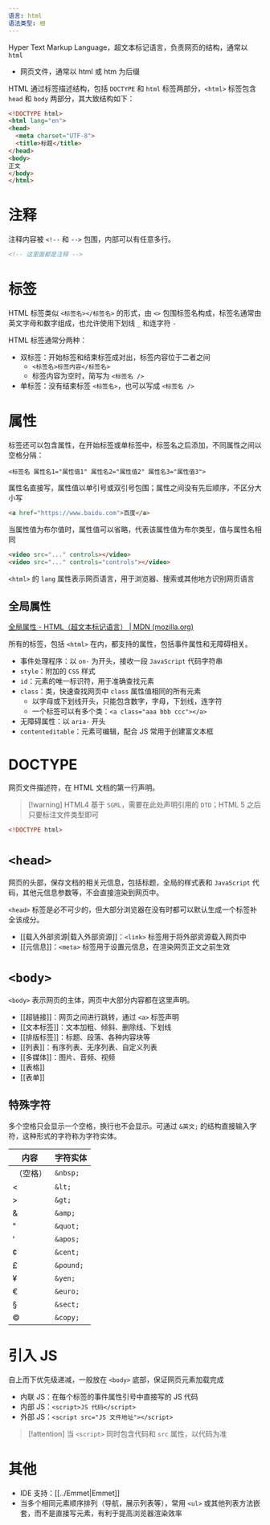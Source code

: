 ```yaml
---
语言: html
语法类型: 根
---
```

Hyper Text Markup Language，超文本标记语言，负责网页的结构，通常以 `html`
- 网页文件，通常以 html 或 htm 为后缀

HTML 通过标签描述结构，包括 `DOCTYPE` 和  `html` 标签两部分，`<html>` 标签包含 `head` 和 `body` 两部分，其大致结构如下：

```html
<!DOCTYPE html>  
<html lang="en">  
<head>  
  <meta charset="UTF-8">  
  <title>标题</title>  
</head>  
<body>  
正文
</body>  
</html>
```

# 注释

注释内容被 `<!--` 和 `-->` 包围，内部可以有任意多行。

```HTML
<!-- 这里面都是注释 -->
```

# 标签

HTML 标签类似 `<标签名></标签名>` 的形式，由 `<>` 包围标签名构成，标签名通常由英文字母和数字组成，也允许使用下划线 `_` 和连字符 `-`

HTML 标签通常分两种：
- 双标签：开始标签和结束标签成对出，标签内容位于二者之间
	- `<标签名>标签内容</标签名>`
	- 标签内容为空时，简写为 `<标签名 />`
- 单标签：没有结束标签 `<标签名>`，也可以写成 `<标签名 />`

# 属性

标签还可以包含属性，在开始标签或单标签中，标签名之后添加，不同属性之间以空格分隔：

`<标签名 属性名1="属性值1" 属性名2="属性值2" 属性名3="属性值3">`

属性名直接写，属性值以单引号或双引号包围；属性之间没有先后顺序，不区分大小写

```HTML
<a href="https://www.baidu.com">百度</a>
```

当属性值为布尔值时，属性值可以省略，代表该属性值为布尔类型，值与属性名相同

```HTML
<video src="..." controls></video>
<video src="..." controls="controls"></video>
```

`<html>` 的 `lang` 属性表示网页语言，用于浏览器、搜索或其他地方识别网页语言

## 全局属性

[全局属性 - HTML（超文本标记语言） | MDN (mozilla.org)](https://developer.mozilla.org/zh-CN/docs/Web/HTML/Global_attributes)

所有的标签，包括 `<html>` 在内，都支持的属性，包括事件属性和无障碍相关。
- 事件处理程序：以 `on-`  为开头，接收一段 `JavaScript` 代码字符串
- `style`：附加的 `CSS` 样式
- `id`：元素的唯一标识符，用于准确查找元素
- `class`：类，快速查找网页中 `class` 属性值相同的所有元素
	- 以字母或下划线开头，只能包含数字，字母，下划线，连字符
	- 一个标签可以有多个类：`<a class="aaa bbb ccc"></a>`
- 无障碍属性：以 `aria-` 开头
- `contenteditable`：元素可编辑，配合 JS 常用于创建富文本框

# DOCTYPE

网页文件描述符，在 HTML 文档的第一行声明。

> [!warning] HTML4 基于 `SGML`，需要在此处声明引用的 `DTD`；HTML 5 之后只要标注文件类型即可

```html
<!DOCTYPE html>
```

# `<head>`

网页的头部，保存文档的相关元信息，包括标题，全局的样式表和 `JavaScript` 代码，其他元信息参数等，不会直接渲染到网页中。

`<head>` 标签是必不可少的，但大部分浏览器在没有时都可以默认生成一个标签补全该成分。
- [[载入外部资源|载入外部资源]]：`<link>` 标签用于将外部资源载入网页中
- [[元信息]]：`<meta>` 标签用于设置元信息，在渲染网页正文之前生效

# `<body>`

`<body>` 表示网页的主体，网页中大部分内容都在这里声明。
- [[超链接]]：网页之间进行跳转，通过 `<a>` 标签声明
- [[文本标签]]：文本加粗、倾斜、删除线、下划线
- [[排版标签]]：标题、段落、各种内容块等
- [[列表]]：有序列表、无序列表、自定义列表
- [[多媒体]]：图片、音频、视频
- [[表格]]
- [[表单]]

## 特殊字符

多个空格只会显示一个空格，换行也不会显示。可通过 `&英文;` 的结构直接输入字符，这种形式的字符称为字符实体。

| 内容         | 字符实体      |
| ---------- | --------- |
| &nbsp;（空格） | `&nbsp;`  |
| &lt;       | `&lt;`    |
| &gt;       | `&gt;`    |
| &amp;      | `&amp;`   |
| &quot;     | `&quot;`  |
| &apos;     | `&apos;`  |
| &cent;     | `&cent;`  |
| &pound;    | `&pound;` |
| &yen;      | `&yen;`   |
| &euro;     | `&euro;`  |
| &sect;     | `&sect;`  |
| &copy;     | `&copy;`  |

# 引入 JS

自上而下优先级递减，一般放在 `<body>` 底部，保证网页元素加载完成
- 内联 JS：在每个标签的事件属性引号中直接写的 JS 代码
- 内部 JS：`<script>JS 代码</script>`
- 外部 JS：`<script src="JS 文件地址"></script>`

> [!attention] 当 `<script>` 同时包含代码和 `src` 属性，以代码为准

# 其他

- IDE 支持：[[../Emmet|Emmet]]
- 当多个相同元素顺序排列（导航，展示列表等），常用 `<ul>` 或其他列表方法嵌套，而不是直接写元素，有利于提高浏览器渲染效率